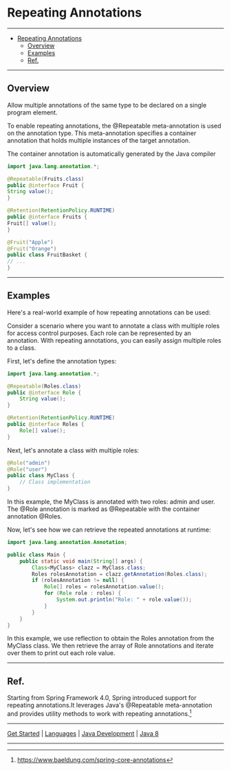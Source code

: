 # Repeating Annotations

---

<!-- TOC -->
* [Repeating Annotations](#repeating-annotations)
  * [Overview](#overview)
  * [Examples](#examples)
  * [Ref.](#ref)
<!-- TOC -->

___

## Overview

Allow multiple annotations of the same type to be declared on a single program element.

To enable repeating annotations, the @Repeatable meta-annotation is used on the annotation type. This meta-annotation specifies a container annotation that holds multiple instances of the target annotation.

The container annotation is automatically generated by the Java compiler

   ````java
   import java.lang.annotation.*;

   @Repeatable(Fruits.class)
   public @interface Fruit {
   String value();
   }
   
   @Retention(RetentionPolicy.RUNTIME)
   public @interface Fruits {
   Fruit[] value();
   }
   
   @Fruit("Apple")
   @Fruit("Orange")
   public class FruitBasket {
   // ...
   }
  ````

---
## Examples

Here's a real-world example of how repeating annotations can be used:

Consider a scenario where you want to annotate a class with multiple roles for access control purposes. Each role can be represented by an annotation. With repeating annotations, you can easily assign multiple roles to a class.

First, let's define the annotation types:

````java
import java.lang.annotation.*;

@Repeatable(Roles.class)
public @interface Role {
    String value();
}

@Retention(RetentionPolicy.RUNTIME)
public @interface Roles {
    Role[] value();
}

````

Next, let's annotate a class with multiple roles:

````java
@Role("admin")
@Role("user")
public class MyClass {
    // Class implementation
}

````

In this example, the MyClass is annotated with two roles: admin and user. The @Role annotation is marked as @Repeatable with the container annotation @Roles.

Now, let's see how we can retrieve the repeated annotations at runtime:

````java
import java.lang.annotation.Annotation;

public class Main {
    public static void main(String[] args) {
        Class<MyClass> clazz = MyClass.class;
        Roles rolesAnnotation = clazz.getAnnotation(Roles.class);
        if (rolesAnnotation != null) {
            Role[] roles = rolesAnnotation.value();
            for (Role role : roles) {
                System.out.println("Role: " + role.value());
            }
        }
    }
}

````

In this example, we use reflection to obtain the Roles annotation from the MyClass class. We then retrieve the array of Role annotations and iterate over them to print out each role value.

---

## Ref.

Starting from Spring Framework 4.0, Spring introduced support for repeating annotations.It leverages Java's @Repeatable meta-annotation and provides utility methods to work with repeating annotations.[^1]

[^1]: https://www.baeldung.com/spring-core-annotations

___

[Get Started](../../../../../get-started.md) |
[Languages](../../../../../get-started.md#languages) |
[Java Development](../develop.md#reflection-and-dynamic-class-loading) |
[Java 8](../versions.md#java-8-lts)

---